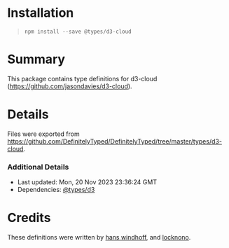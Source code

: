 # Installation
> `npm install --save @types/d3-cloud`

# Summary
This package contains type definitions for d3-cloud (https://github.com/jasondavies/d3-cloud).

# Details
Files were exported from https://github.com/DefinitelyTyped/DefinitelyTyped/tree/master/types/d3-cloud.

### Additional Details
 * Last updated: Mon, 20 Nov 2023 23:36:24 GMT
 * Dependencies: [@types/d3](https://npmjs.com/package/@types/d3)

# Credits
These definitions were written by [hans windhoff](https://github.com/hansrwindhoff), and [locknono](https://github.com/locknono).
